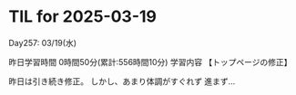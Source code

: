 # TIL for 2025-03-19
Day257: 03/19(水)

昨日学習時間 0時間50分(累計:556時間10分)
学習内容 【トップページの修正】

昨日は引き続き修正。
しかし、あまり体調がすぐれず
進まず…